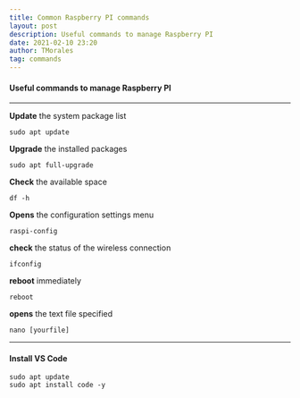 ```yaml
---
title: Common Raspberry PI commands
layout: post
description: Useful commands to manage Raspberry PI
date: 2021-02-10 23:20
author: TMorales
tag: commands
---
```

#### Useful commands to manage Raspberry PI
---
**Update** the system package list
```
sudo apt update
```
**Upgrade** the installed packages
```
sudo apt full-upgrade
```
**Check** the available space
```
df -h
```
**Opens** the configuration settings menu
```
raspi-config
```
**check** the status of the wireless connection
```
ifconfig
```
**reboot** immediately
```
reboot
```
**opens** the text file specified
```
nano [yourfile]
```
---
#### Install VS Code
```
sudo apt update
sudo apt install code -y
```